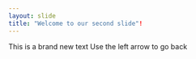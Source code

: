 ```yaml
---
layout: slide
title: "Welcome to our second slide"!
---
```

This is a brand new text 
Use the left arrow to go back
